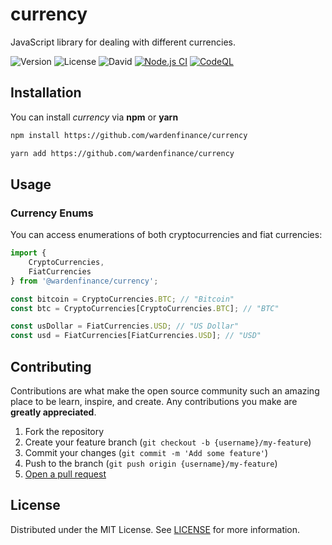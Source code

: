 # currency
JavaScript library for dealing with different currencies.

![Version](https://img.shields.io/github/package-json/v/wardenfinance/currency)
![License](https://img.shields.io/github/license/wardenfinance/currency)
![David](https://img.shields.io/david/wardenfinance/currency)
[![Node.js CI](https://github.com/wardenfinance/currency/actions/workflows/node.js.yml/badge.svg)](https://github.com/wardenfinance/currency/actions/workflows/node.js.yml)
[![CodeQL](https://github.com/wardenfinance/currency/actions/workflows/codeql-analysis.yml/badge.svg)](https://github.com/wardenfinance/currency/actions/workflows/codeql-analysis.yml)

## Installation

You can install _currency_ via **npm** or **yarn**

```sh
npm install https://github.com/wardenfinance/currency
```

```sh
yarn add https://github.com/wardenfinance/currency
```

## Usage

### Currency Enums

You can access enumerations of both cryptocurrencies and fiat currencies:

```typescript
import {
    CryptoCurrencies,
    FiatCurrencies
} from '@wardenfinance/currency';

const bitcoin = CryptoCurrencies.BTC; // "Bitcoin"
const btc = CryptoCurrencies[CryptoCurrencies.BTC]; // "BTC"

const usDollar = FiatCurrencies.USD; // "US Dollar"
const usd = FiatCurrencies[FiatCurrencies.USD]; // "USD"
```

## Contributing

Contributions are what make the open source community such an amazing place to be learn, inspire, and create. Any contributions you make are **greatly appreciated**.

1. Fork the repository
2. Create your feature branch (`git checkout -b {username}/my-feature`)
3. Commit your changes (`git commit -m 'Add some feature'`)
4. Push to the branch (`git push origin {username}/my-feature`)
5. [Open a pull request](https://github.com/wardenfinance/currency/pulls)

## License

Distributed under the MIT License. See [LICENSE](https://github.com/wardenfinance/currency/tree/main/LICENSE) for more information.
